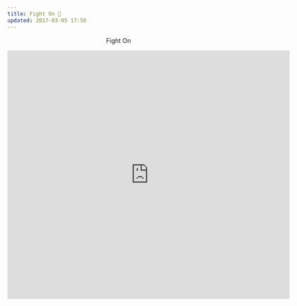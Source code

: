 ```yaml
---
title: Fight On 🥊
updated: 2017-03-05 17:50
---
```


<p align="center">
<quote>Fight On</quote>
</p>
<iframe src="https://player.vimeo.com/video/208033815" width="640" height="564" frameborder="0" allow="autoplay; fullscreen" allowfullscreen></iframe>
